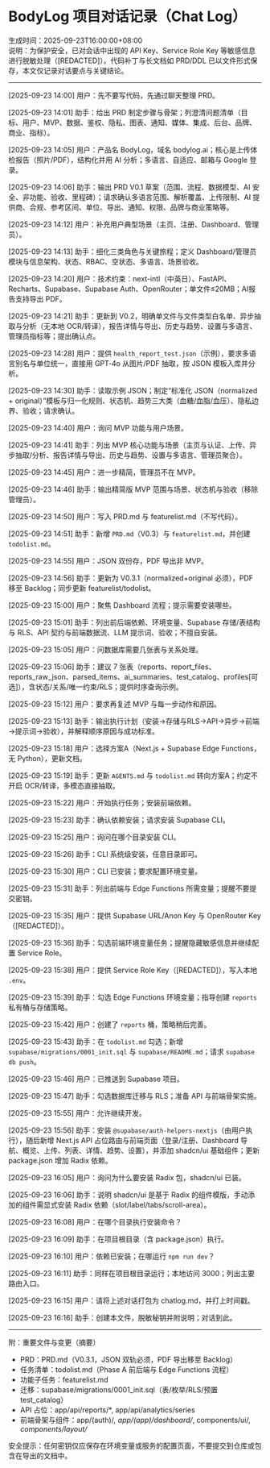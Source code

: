 # BodyLog 项目对话记录（Chat Log）

生成时间：2025-09-23T16:00:00+08:00  
说明：为保护安全，已对会话中出现的 API Key、Service Role Key 等敏感信息进行脱敏处理（[REDACTED]）。代码补丁与长文档如 PRD/DDL 已以文件形式保存，本文仅记录对话要点与关键结论。

---

[2025-09-23 14:00] 用户：先不要写代码，先通过聊天整理 PRD。

[2025-09-23 14:01] 助手：给出 PRD 制定步骤与骨架；列澄清问题清单（目标、用户、MVP、数据、鉴权、隐私、图表、通知、媒体、集成、后台、品牌、商业、指标）。

[2025-09-23 14:05] 用户：产品名 BodyLog，域名 bodylog.ai；核心是上传体检报告（照片/PDF），结构化并用 AI 分析；多语言、自适应、邮箱与 Google 登录。

[2025-09-23 14:06] 助手：输出 PRD V0.1 草案（范围、流程、数据模型、AI 安全、非功能、验收、里程碑）；请求确认多语言范围、解析覆盖、上传限制、AI 提供商、合规、参考区间、单位、导出、通知、权限、品牌与商业策略等。

[2025-09-23 14:12] 用户：补充用户典型场景（主页、注册、Dashboard、管理员）。

[2025-09-23 14:13] 助手：细化三类角色与关键旅程；定义 Dashboard/管理员模块与信息架构、状态、RBAC、空状态、多语言、场景验收。

[2025-09-23 14:20] 用户：技术约束：next-intl（中英日）、FastAPI、Recharts、Supabase、Supabase Auth、OpenRouter；单文件≤20MB；AI报告支持导出 PDF。

[2025-09-23 14:21] 助手：更新到 V0.2，明确单文件与文件类型白名单、异步抽取与分析（无本地 OCR/转译），报告详情与导出、历史与趋势、设置与多语言、管理员指标等；提出确认点。

[2025-09-23 14:28] 用户：提供 `health_report_test.json`（示例），要求多语言别名与单位统一，直接用 GPT‑4o 从图片/PDF 抽取，按 JSON 模板入库并分析。

[2025-09-23 14:30] 助手：读取示例 JSON；制定“标准化 JSON（normalized + original）”模板与归一化规则、状态机、趋势三大类（血糖/血脂/血压）、隐私边界、验收；请求确认。

[2025-09-23 14:40] 用户：询问 MVP 功能与用户场景。

[2025-09-23 14:41] 助手：列出 MVP 核心功能与场景（主页与认证、上传、异步抽取/分析、报告详情与导出、历史与趋势、设置与多语言、管理员聚合）。

[2025-09-23 14:45] 用户：进一步精简，管理员不在 MVP。

[2025-09-23 14:46] 助手：输出精简版 MVP 范围与场景、状态机与验收（移除管理员）。

[2025-09-23 14:50] 用户：写入 PRD.md 与 featurelist.md（不写代码）。

[2025-09-23 14:51] 助手：新增 `PRD.md`（V0.3）与 `featurelist.md`，并创建 `todolist.md`。

[2025-09-23 14:55] 用户：JSON 双份存，PDF 导出非 MVP。

[2025-09-23 14:56] 助手：更新为 V0.3.1（normalized+original 必须），PDF 移至 Backlog；同步更新 featurelist/todolist。

[2025-09-23 15:00] 用户：聚焦 Dashboard 流程；提示需要安装哪些。

[2025-09-23 15:01] 助手：列出前后端依赖、环境变量、Supabase 存储/表结构与 RLS、API 契约与前端数据流、LLM 提示词、验收；不擅自安装。

[2025-09-23 15:05] 用户：问数据库需要几张表与关系处理。

[2025-09-23 15:06] 助手：建议 7 张表（reports、report_files、reports_raw_json、parsed_items、ai_summaries、test_catalog、profiles[可选]），含状态/关系/唯一约束/RLS；提供时序查询示例。

[2025-09-23 15:12] 用户：要求再复述 MVP 与每一步动作和原因。

[2025-09-23 15:13] 助手：输出执行计划（安装→存储与RLS→API→异步→前端→提示词→验收），并解释顺序原因与成功标准。

[2025-09-23 15:18] 用户：选择方案A（Next.js + Supabase Edge Functions，无 Python），更新文档。

[2025-09-23 15:19] 助手：更新 `AGENTS.md` 与 `todolist.md` 转向方案A；约定不开启 OCR/转译，多模态直接抽取。

[2025-09-23 15:22] 用户：开始执行任务；安装前端依赖。

[2025-09-23 15:23] 助手：确认依赖安装；请求安装 Supabase CLI。

[2025-09-23 15:25] 用户：询问在哪个目录安装 CLI。

[2025-09-23 15:26] 助手：CLI 系统级安装，任意目录即可。

[2025-09-23 15:30] 用户：CLI 已安装；要求配置环境变量。

[2025-09-23 15:31] 助手：列出前端与 Edge Functions 所需变量；提醒不要提交密钥。

[2025-09-23 15:35] 用户：提供 Supabase URL/Anon Key 与 OpenRouter Key（[REDACTED]）。

[2025-09-23 15:36] 助手：勾选前端环境变量任务；提醒隐藏敏感信息并继续配置 Service Role。

[2025-09-23 15:38] 用户：提供 Service Role Key（[REDACTED]），写入本地 `.env`。

[2025-09-23 15:39] 助手：勾选 Edge Functions 环境变量；指导创建 `reports` 私有桶与存储策略。

[2025-09-23 15:42] 用户：创建了 `reports` 桶，策略稍后完善。

[2025-09-23 15:43] 助手：在 `todolist.md` 勾选；新增 `supabase/migrations/0001_init.sql` 与 `supabase/README.md`；请求 `supabase db push`。

[2025-09-23 15:46] 用户：已推送到 Supabase 项目。

[2025-09-23 15:47] 助手：勾选数据库迁移与 RLS；准备 API 与前端骨架实施。

[2025-09-23 15:55] 用户：允许继续开发。

[2025-09-23 15:56] 助手：安装 `@supabase/auth-helpers-nextjs`（由用户执行），随后新增 Next.js API 占位路由与前端页面（登录/注册、Dashboard 导航、概览、上传、列表、详情、趋势、设置），并添加 shadcn/ui 基础组件；更新 package.json 增加 Radix 依赖。

[2025-09-23 16:05] 用户：询问为什么要安装 Radix 包，shadcn/ui 已装。

[2025-09-23 16:06] 助手：说明 shadcn/ui 是基于 Radix 的组件模版，手动添加的组件需显式安装 Radix 依赖（slot/label/tabs/scroll-area）。

[2025-09-23 16:08] 用户：在哪个目录执行安装命令？

[2025-09-23 16:09] 助手：在项目根目录（含 package.json）执行。

[2025-09-23 16:10] 用户：依赖已安装；在哪运行 `npm run dev`？

[2025-09-23 16:11] 助手：同样在项目根目录运行；本地访问 3000；列出主要路由入口。

[2025-09-23 16:15] 用户：请将上述对话打包为 chatlog.md，并打上时间戳。

[2025-09-23 16:16] 助手：创建本文件，脱敏秘钥并附说明；对话到此。

---

附：重要文件与变更（摘要）
- PRD：PRD.md（V0.3.1，JSON 双轨必须，PDF 导出移至 Backlog）
- 任务清单：todolist.md（Phase A 前后端与 Edge Functions 流程）
- 功能子任务：featurelist.md
- 迁移：supabase/migrations/0001_init.sql（表/枚举/RLS/预置 test_catalog）
- API 占位：app/api/reports/*, app/api/analytics/series
- 前端骨架与组件：app/(auth)/*, app/(app)/dashboard/*, components/ui/*, components/layout/*

安全提示：任何密钥仅应保存在环境变量或服务的配置页面，不要提交到仓库或包含在导出的文档中。

